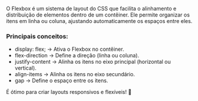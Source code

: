 O Flexbox é um sistema de layout do CSS que facilita o alinhamento e distribuição de elementos dentro de um contêiner. Ele permite organizar os itens em linha ou coluna, ajustando automaticamente os espaços entre eles.

 ### Principais conceitos:

-  display: flex;  → Ativa o Flexbox no contêiner.
-  flex-direction  → Define a direção (linha ou coluna).
-  justify-content  → Alinha os itens no eixo principal (horizontal ou vertical).
-  align-items  → Alinha os itens no eixo secundário.
-  gap → Define o espaço entre os itens.


É ótimo para criar layouts responsivos e flexíveis! 🚀